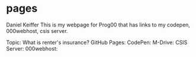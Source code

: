 # pages
Daniel Keiffer
This is my webpage for Prog00 that has links to my codepen, 000webhost, csis server. 

Topic: What is renter's insurance?
GitHub Pages: 
CodePen:
M-Drive:
CSIS Server:
000webhost:

